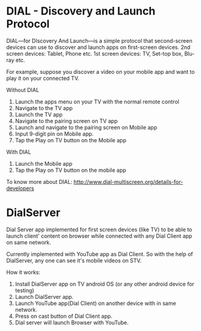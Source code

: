 # DIAL - Discovery and Launch Protocol

DIAL—for DIscovery And Launch—is a simple protocol that second-screen devices can use to discover and launch apps on first-screen devices. 
  2nd screen devices: Tablet, Phone etc.
  1st screen devices: TV, Set-top box, Blu-ray etc.

For example, suppose you discover a video on your mobile app and want to play it on your connected TV.

Without DIAL
1. Launch the apps menu on your TV with the normal remote control
2. Navigate to the TV app
3. Launch the TV app
4. Navigate to the pairing screen on TV app
5. Launch and navigate to the pairing screen on Mobile app
6. Input 9-digit pin on Mobile app. 
7. Tap the Play on TV button on the Mobile app

With DIAL
1. Launch the Mobile app
2. Tap the Play on TV button on the mobile app

To know more about DIAL: http://www.dial-multiscreen.org/details-for-developers

# DialServer
Dial Server app implemented for first screen devices (like TV) to be able to launch client' content on browser while connected with any Dial Client app on same network.

Currently implemented with YouTube app as Dial Client. So with the help of DialServer, any one can see it's mobile videos on STV.

How it works:
1. Install DialServer app on TV android OS (or any other android device for testing)
2. Launch DialServer app.
3. Launch YouTube app(Dial Client) on another device with in same network.
4. Press on cast button of Dial Client app.
5. Dial server will launch Browser with YouTube.


